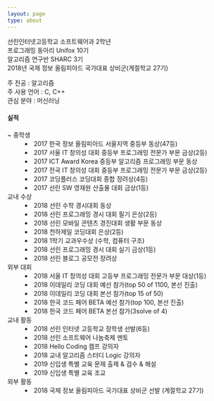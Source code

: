 ```yaml
---
layout: page
type: about
---
```


<p>
  선린인터넷고등학교 소프트웨어과 2학년<br>
  프로그래밍 동아리 Unifox 10기<br>
  알고리즘 연구반 SHARC 3기<br>
  2018년 국제 정보 올림피아드 국가대표 상비군(계절학교 27기)
</p>

<p>
  주 전공 : 알고리즘<br>
  주 사용 언어 : C, C++<br>
  관심 분야 : 머신러닝
</p>

<p>
  <h4>실적</h4>
  <dl>
    <dt>~ 중학생</dt>
    <dd>
        <li>2017 한국 정보 올림피아드 서울지역 중등부 동상(47등)</li>
        <li>2017 서울 IT 창의성 대회 중등부 프로그래밍 전문가 부문 금상(2등)</li>
        <li>2017 ICT Award Korea 중등부 알고리즘 프로그래밍 부문 동상</li>
        <li>2017 전국 IT 창의성 대회 중등부 프로그래밍 전문가 부문 금상(2등)</li>
        <li>2017 코딩플러스 코딩대회 종합 장려상(4등)</li>
        <li>2017 선린 SW 영재원 산출물 대회 금상(1등)</li>
    </dd>
    <dt>교내 수상</dt>
    <dd>
        <li>2018 선린 수학 경시대회 동상</li>
        <li>2018 선린 프로그래밍 경시 대회 필기 은상(2등)</li>
        <li>2018 선린 모바일 콘텐츠 경진대회 생활 부문 동상</li>
        <li>2018 천하제일 코딩대회 은상(2등)</li>
        <li>2018 1학기 교과우수상 (수학, 컴퓨터 구조)</li>
        <li>2018 선린 프로그래밍 경시 대회 실기 금상(1등)</li>
        <li>2018 선린 블로그 공모전 장려상</li>
    </dd>
    <dt>외부 대회</dt>
    <dd>
        <li>2018 서울 IT 창의성 대회 고등부 프로그래밍 전문가 부문 대상(1등)</li>
        <li>2018 이데일리 코딩 대회 예선 참가(top 50 of 1100, 본선 진출)</li>
        <li>2018 이데일리 코딩 대회 본선 참가(top 15 of 50)</li>
        <li>2018 한국 코드 페어 BETA 예선 참가(top 100, 본선 진출)</li>
        <li>2018 한국 코드 페어 BETA 본선 참가(3solve of 4)</li>
    </dd>
    <dt>교내 활동</dt>
    <dd>
        <li>2018 선린 인터넷 고등학교 장학생 선발(6등)</li>
        <li>2018 선린 소프트웨어 나눔축제 멘토</li>
        <li>2018 Hello Coding 캠프 강의자</li>
        <li>2018 교내 알고리즘 스터디 Logic 강의자</li>
        <li>2019 신입생 특별 교육 문제 출제 &amp; 검수 &amp; 해설</li>
        <li>2019 신입생 특별 교육 조교</li>
    </dd>
    <dt>외부 활동</dt>
    <dd>
        <li>2018 국제 정보 올림피아드 국가대표 상비군 선발 (계절학교 27기)</li>
    </dd>
  </dl>

</p>
